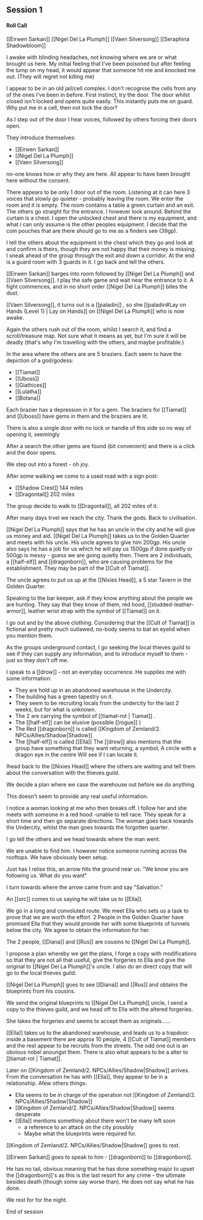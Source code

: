 ## Session 1

#### Roll Call 

[[Eirwen Sarkan]] 
[[Nigel Del La Plumph]] 
[[Vaen Silversong]] 
[[Seraphina Shadowbloom]] 

I awake with blinding headaches, not knowing where we are or what brought us here.  My initial feeling that I've been poisoned but after feeling the lump on my head, it would appear that someone hit me and knocked me out.  (They will regret not killing me)

I appear to be in an old jail/cell complex.  I don't recognise the cells from any of the ones I've been in before.  First instinct, try the door.  The door whilst closed isn't locked and opens quite easily.  This instantly puts me on guard.  Why put me in a cell, then not lock the door?

As I step out of the door I hear voices, followed by others forcing their doors open.

They introduce themselves:
- [[Eirwen Sarkan]]
- [[Nigel Del La Plumph]] 
- [[Vaen Silversong]] 

no-one knows how or why they are here.  All appear to have been brought here without the consent.

There appears to be only 1 door out of the room.  Listening at it can here 3 voices that slowly go quieter - probably leaving the room.   We enter the room and it is empty. The room contains a table a green curtain and an exit.  The others go straight for the entrance.  I however look around.  Behind the curtain is a chest.  I open the unlocked chest and there is my equipment, and what i can only assume is the other peoples equipment.  I decide that the coin pouches that are there should go to me as a finders see (39gp).

I tell the others about the equipment in the chest which they go and look at and confirm is theirs, though they are not happy that their money is missing.  I sneak ahead of the group through the exit and down a corridor.  At the end is a guard room with 3 guards in it.  I go back and tell the others.  

[[Eirwen Sarkan]] barges into room followed by [[Nigel Del La Plumph]] and [[Vaen Silversong]].  I play the safe game and wait near the entrance to it.  A fight commences, and in no short order [[Nigel Del La Plumph]] bites the dust.

[[Vaen Silversong]], it turns out is a [[paladin]] , so she [[paladin#Lay on Hands (Level 1) | Lay on Hands]] on [[Nigel Del La Plumph]] who is now awake.

Again the others rush out of the room, whilst I search it, and find a scroll/treasure map.  Not sure what it means as yet, but I'm sure it will be deadly (that's why I'm travelling with the others, and maybe profitable.)

In the area where the others are are 5 braziers.  Each seem to have the depiction of a god/godess:

- [[Tiamat]] 
- [[Uboss]] 
- [[Giathices]] 
- [[Lulatha]] 
- [[Botana]] 

Each brazier has a depression in it for a gem.  The braziers for [[Tiamat]] and [[Uboss]] have gems in them and the braziers are lit.

There is also a single door with no lock or handle of this side so no way of opening it, seemingly

After a search the other gems are found (bit convenient) and there is a click and the door opens.

We step out into a forest - oh joy.

After some walking we come to a used road with a sign post:

- [[Shadow Crest]] 144 miles
- [[Dragontail]]  202 miles 

The group decide to walk to [[Dragontail]], all 202 miles of it.

After many days trvel we reach the city.  Thank the gods.  Back to civilisation.

[[Nigel Del La Plumph]] says that he has an uncle in the city and he will give us money and aid.  [[Nigel Del La Plumph]]  takes us to the Golden Quarter and meets with his uncle.  His uncle agrees to give him 200gp.  His uncle also says he has a job for us which he will pay us 1500gp if done quietly or 500gp is messy - guess we are going quietly then.  There are 2 individuals, a [[half-elf]]  and [[dragonborn]], who are causing problems for the establishment.  They may be part of the [[Cult of Tiamat]].

The uncle agrees to put us up at the [[Nixies Head]], a 5 star Tavern in the Golden Quarter.

Speaking to the bar keeper, ask if they know anything about the people we are hunting.  They say that they know of them, red hood, [[studded-leather-armor]], leather wrist strap with the symbol of [[Tiamat]] on it.

I go out and by the above clothing.  Considering that the [[Cult of Tiamat]] is fictional and pretty much outlawed, no-body seems to bat an eyelid when you mention them.

As the groups underground contact, I go seeking the local thieves guild to see if they can supply any information, and to introduce myself to them - just so they don't off me.

I speak to a [[drow]] - not an everyday occurrence.  He supplies me with some information:

- They are hold up in an abandoned warehouse in the Undercity.
- The building has a green tapestry on it.
- They seem to be recruiting locals from the undercity for the last 2 weeks, but for what is unknown.
- The 2 are carrying the symbol of [[tiamat-rot | Tiamat]] .
- The [[half-elf]] can be elusive (possible [[rogue]] )
- The Red [[dragonborn]] is called [[Kingdom of Zemland/2. NPCs/Allies/Shadow|Shadow]] 
- The [[half-elf]] is called [[Ella]] 
The [[drow]] also mentions that the group have something that they want returning, a symbol,  A circle with a dragon eye in the centre  Will see if I can locate it.

Ihead back to the [[Nixies Head]] where the others are waiting and tell them about the conversation with the thieves guild.

We decide a plan where we case the warehouse out before we do anything.

This doesn't seem to provide any real useful information.

I notice a woman looking at me who then breaks off.  I follow her and she meets with someone in a red hood -unable to tell race.  They speak for a short time and then go separate directions.  The woman goes back towards the Undercity, whilst the man goes towards the forgotten quarter.

I go tell the others and we head towards where the man went.

We are unable to find him.  I however notice someone running across the rooftops.  We have obviously been setup.

Just has I relise this, an arrow hits the ground near us:
"We know you are following us.  What do you want"

I turn towards where the arrow came from and say "Salvation."

An [[orc]] comes to us saying he will take us to [[Ella]].

We go in a long and convoluted route.  We meet Ella who sets us a task to prove that we are worth the effort.  2 People in the Golden Quarter have promised Ella that they would provide her with some blueprints of tunnels below the city.  We agree to obtain the information for her.

The 2 people, [[Diana]] and [[Rus]] are cousins to [[Nigel Del La Plumph]].

I propose a plan whereby we get the plans, I forge a copy with modifications so that they are not all that useful, give the forgeries to Ella and give the original to [[Nigel Del La Plumph]]'s uncle.  I also do an direct copy that will go to the local thieves guild.

[[Nigel Del La Plumph]] goes to see [[Diana]] and [[Rus]] and obtains the blueprints from his cousins.

We send the original blueprints to [[Nigel Del La Plumph]] uncle, I send a copy to the thieves guild, and we head off to Ella with the altered forgeries.

She takes the forgeries and seems to accept them as originals......

[[Ella]] takes us to the abandoned warehouse, and leads us to a trapdoor.  inside a basement there are approx 10 people, 4 [[Cult of Tiamat]] members and the rest appear to be recruits from the streets.  The odd one out is an obvious nobel anoungst them.  There is also what appears to be a alter to [[tiamat-rot | Tiamat]].

Later on [[Kingdom of Zemland/2. NPCs/Allies/Shadow|Shadow]] arrives.  From the conversation he has with [[Ella]], they appear to be in a relationship.   Afew others things:
- Ella seems to be in charge of the operation not [[Kingdom of Zemland/2. NPCs/Allies/Shadow|Shadow]] 
- [[Kingdom of Zemland/2. NPCs/Allies/Shadow|Shadow]] seems desperate
- [[Ella]] mentions something about there won't be many left soon 
	- a reference to an attack on the city possibly
	- Maybe what the blueprints were required for.

[[Kingdom of Zemland/2. NPCs/Allies/Shadow|Shadow]] goes to rest.

[[Eirwen Sarkan]] goes to speak to him - [[dragonborn]] to [[dragonborn]].

He has no tail, obvious meaning that he has done something major to upset the [[dragonborn]]'s as this is the last resort for any crime - the ultimate besides death (though some say worse than).  He does not say what he has done.

We rest for for the night.

End of session 